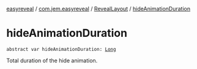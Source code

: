 [easyreveal](../../index.md) / [com.jem.easyreveal](../index.md) / [RevealLayout](index.md) / [hideAnimationDuration](./hide-animation-duration.md)

# hideAnimationDuration

`abstract var hideAnimationDuration: `[`Long`](https://kotlinlang.org/api/latest/jvm/stdlib/kotlin/-long/index.html)

Total duration of the hide animation.

